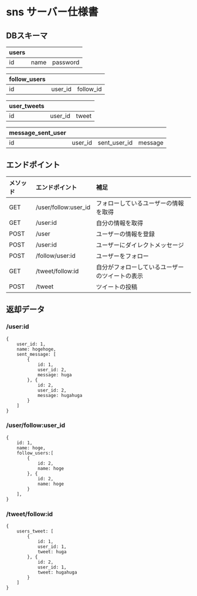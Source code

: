 # sns サーバー仕様書

## DBスキーマ
| users |      |          |
| :---- | :--- | :------- |
| id    | name | password |

| follow_users |         |           |
| :----------- | :------ | :-------- |
| id           | user_id | follow_id |

| user_tweets |         |       |
| :---------- | :------ | :---- |
| id          | user_id | tweet |

| message_sent_user |         |              |         |
| :---------------- | :------ | :----------- | :------ |
| id                | user_id | sent_user_id | message |

## エンドポイント
 | メソッド | エンドポイント       | 補足                                           |
 | :------- | :------------------- | :--------------------------------------------- |
 | GET      | /user/follow:user_id | フォローしているユーザーの情報を取得           |
 | GET      | /user:id             | 自分の情報を取得                               |
 | POST     | /user                | ユーザーの情報を登録                           |
 | POST     | /user:id             | ユーザーにダイレクトメッセージ                 |
 | POST     | /follow/user:id      | ユーザーをフォロー                             |
 | GET      | /tweet/follow:id     | 自分がフォローしているユーザーのツイートの表示 |
 | POST     | /tweet               | ツイートの投稿                                 |
 

 ## 返却データ
### /user:id
```
{
    user_id: 1,
    name: hogehoge,
    sent_message: [
        {
            id: 1,
            user_id: 2,
            message: huga
        }, {
            id: 2,
            user_id: 2,
            message: hugahuga
        }
    ]
}
```

### /user/follow:user_id
```
{
    id: 1,
    name: hoge,
    follow_users:[
        {
            id: 2,
            name: hoge
        }, {
            id: 2,
            name: hoge
        }
    ],
}
```

### /tweet/follow:id
```
{
    users_tweet: [
        {
            id: 1,
            user_id: 1,
            tweet: huga
        }, {
            id: 2,
            user_id: 1,
            tweet: hugahuga
        }
    ]
}
```

### 